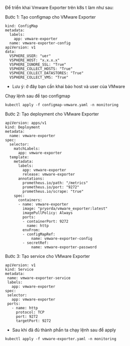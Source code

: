 Để triển khai Vmware Exporter trên k8s t làm như sau:

Bước 1:  Tạo configmap cho VMware Exporter
```
kind: ConfigMap
metadata:
  labels:
    app: vmware-exporter
  name: vmware-exporter-config
apiVersion: v1
data:
  VSPHERE_USER: "uer"
  VSPHERE_HOST: "x.x.x.x"
  VSPHERE_IGNORE_SSL: "True"
  VSPHERE_COLLECT_HOSTS: "True"
  VSPHERE_COLLECT_DATASTORES: "True"
  VSPHERE_COLLECT_VMS: "True"
```
- Lưu ý: ở đây bạn cần khai báo host và user của VMware 

Chạy lệnh sau để tạo configmap
```
kubectl apply -f configmap-vmware.yaml -n monitoring
```

Bước 2: Tạo deployment cho VMware Exporter
```
apiVersion: apps/v1
kind: Deployment
metadata:
  name: vmware-exporter
spec:
  selector:
    matchLabels:
      app: vmware-exporter
  template:
    metadata:
      labels:
        app: vmware-exporter
        release: vmware-exporter
      annotations:
        prometheus.io/path: "/metrics"
        prometheus.io/port: "9272"
        prometheus.io/scrape: "true"
    spec:
      containers:
      - name: vmware-exporter
        image: "pryorda/vmware_exporter:latest"
        imagePullPolicy: Always
        ports:
        - containerPort: 9272
          name: http
        envFrom:
        - configMapRef:
            name: vmware-exporter-config
        - secretRef:
            name: vmware-exporter-password
 ```
 Bước 3: Tạo service cho VMware Exporter
 ```
apiVersion: v1
kind: Service
metadata:
  name: vmware-exporter-service
  labels:
    app: vmware-exporter
spec:
  selector:
    app: vmware-exporter
  ports:
    - name: http
      protocol: TCP
      port: 9272
      targetPort: 9272
  ```
  - Sau khi đã đủ thành phần ta chạy lệnh sau để apply
  ```
  kubectl apply -f vmware-exporter.yaml -n monitoring
  ```
